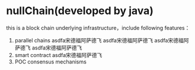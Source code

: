 # nullChain(developed by java)
this is a block chain underlying infrastructure，include following features：
1. parallel chains
asdfa宋德福阿萨德飞
asdfa宋德福阿萨德飞
asdfa宋德福阿萨德飞
asdfa宋德福阿萨德飞
2. smart contract
asdfa宋德福阿萨德飞
3. POC consensus mechanisms
